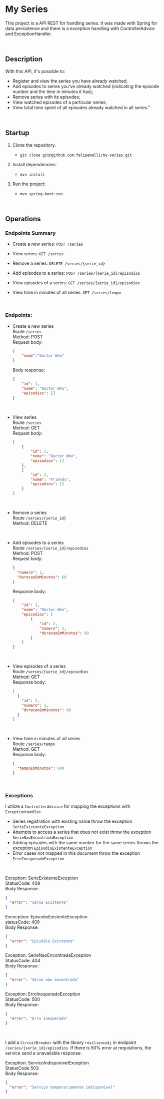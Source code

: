 # My Series

This project is a API REST for handling series.
It was made with Spring for data persistence and there is a exception handling with ControllerAdvice and ExceptionHandler.

<br>

## Description

With this API, it's possible to:
- Register and view the series you have already watched;
- Add episodes to series you've already watched (indicating the episode number and the time in minutes it has);
- Remove series with its episodes;
- View watched episodes of a particular series;
- View total time spent of all episodes already watched in all series."


<br>

## Startup

1. Clone the repository.
    * `git clone git@github.com:felipemalli/my-series.git`

2. Install dependencies:
    * `mvn install`

3. Run the project:
    * `mvn spring-boot:run`

<br>

## Operations


### Endpoints Summary

- Create a new series: `POST /series`

- View series:  `GET /series`

- Remove a series: `DELETE /series/{serie_id}`

- Add episodes to a series: `POST /series/{serie_id}/episodios`

- View episodes of a series: `GET /series/{serie_id}/episodios`

- View time in minutes of all series: `GET /series/tempo`

<br>

### Endpoints:
- Create a new series<br>
Route `/series` <br>
Method: POST <br>
Request body:
  ```json
  {
      "nome":"Doctor Who"
  }
  ```
  Body response:
  ```json
  {
      "id": 1,
      "nome": "Doctor Who",
      "episodios": []
  }
  ```

<br>

- View series <br>
Route `/series` <br>
Method: GET <br>
Request body:
  ```json
  [
      {
          "id": 1,
          "nome": "Doctor Who",
          "episodios": []
      },
      {
          "id": 2,
          "nome": "Friends",
          "episodios": []
      }
  ]
  ```

<br>

- Remove a series <br>
Route `/series/{serie_id}` <br>
Method: DELETE

<br>

- Add episodes to a series <br>
Route `/series/{serie_id}/episodios` <br>
Method: POST <br>
Request body:
  ```json
  {
    "numero": 1,
    "duracaoEmMinutos": 60
  }
  ```
  Response body:
  ```json
  {
      "id": 1,
      "nome": "Doctor Who",
      "episodios": [
          {
              "id": 2,
              "numero": 1,
              "duracaoEmMinutos": 60
          }
      ]
  }
  ```

<br>

- View episodes of a series <br>
Route `/series/{serie_id}/episodios` <br>
Method: GET <br>
Response body:
  ```json
  [
    {
      "id": 2,
      "numero": 1,
      "duracaoEmMinutos": 60
    }
  ]
  ```

<br>

- View time in minutes of all series <br>
Route `/series/tempo` <br>
Method: GET <br>
Response body:
  ```json
  {
    "tempoEmMinutos": 600
  }
  ```

<br>

### Exceptions

I utilize a `ControllerAdivice` for mapping the exceptions with `ExceptionHandler`.

- Series registration with existing name throw the exception `SerieExistenteException`
- Attempts to access a series that does not exist throw the exception `SerieNaoEncontradaException`
- Adding episodes with the same number for the same series throws the exception `EpisodioExistenteException`
- Error cases not mapped in this document throw the exception `ErroInesperadoException`

<br>

Exception: SerieExistenteException <br>
StatusCode: 409  <br>
Body Response:
```json
{
  "error": "Série Existente"
}
```

Excecption: EpisodioExistenteException <br>
statusCode: 409  <br>
Body Response:
```json
{
  "error": "Episódio Existente"
}
```

Exception: SerieNaoEncontradaException <br>
StatusCode: 404  <br>
Body Response:
```json
{
  "error": "Série não encontrada"
}
```

Exception: ErroInesperadoException <br>
StatusCode: 500 <br>
Body Response:
```json
{
  "error": "Erro inesperado"
}
```
<br>

I add a `CircuitBreaker` with the library `resilience4j` in endpoint `/series/{serie_id}/episodios`. If there is 50% error at requisitions, the service send a unavailable response:

Exception: ServicoIndisponivelException <br>
StatusCode 503   <br>
Body Response:
```json
{
  "error": "Serviço temporariamente indisponível"
}
```